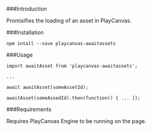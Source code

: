 ###Introduction

Promisifies the loading of an asset in PlayCanvas.

###Installation

```language-shell
npm intall --save playcanvas-awaitassets
```

###Usage

```language-javascript
import awaitAsset from 'playcanvas-awaitassets';

...

await awaitAsset(someAssetId);

awaitAsset(someAssedId).then(function() { ... ]); 

```

###Requirements

Requires PlayCanvas Engine to be running on the page.
